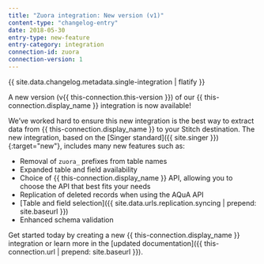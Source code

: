 ```yaml
---
title: "Zuora integration: New version (v1)"
content-type: "changelog-entry"
date: 2018-05-30
entry-type: new-feature
entry-category: integration
connection-id: zuora
connection-version: 1
---
```

{{ site.data.changelog.metadata.single-integration | flatify }}

A new version (v{{ this-connection.this-version }}) of our {{ this-connection.display_name }} integration is now available! 

We’ve worked hard to ensure this new integration is the best way to extract data from {{ this-connection.display_name }} to your Stitch destination. The new integration, based on the [Singer standard]({{ site.singer }}){:target="new"}, includes many new features such as:

- Removal of `zuora_` prefixes from table names
- Expanded table and field availability 
- Choice of {{ this-connection.display_name }} API, allowing you to choose the API that best fits your needs
- Replication of deleted records when using the AQuA API
- [Table and field selection]({{ site.data.urls.replication.syncing | prepend: site.baseurl }})
- Enhanced schema validation

Get started today by creating a new {{ this-connection.display_name }} integration or learn more in the [updated documentation]({{ this-connection.url | prepend: site.baseurl }}).